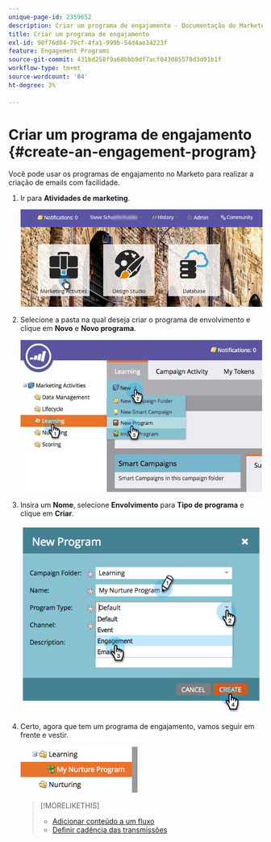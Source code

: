 ```yaml
---
unique-page-id: 2359652
description: Criar um programa de engajamento - Documentação do Marketo - Documentação do produto
title: Criar um programa de engajamento
exl-id: 90f76d04-79cf-4fa1-999b-54d4ae34223f
feature: Engagement Programs
source-git-commit: 431bd258f9a68bbb9df7acf043085578d3d91b1f
workflow-type: tm+mt
source-wordcount: '84'
ht-degree: 3%

---
```


# Criar um programa de engajamento {#create-an-engagement-program}

Você pode usar os programas de engajamento no Marketo para realizar a criação de emails com facilidade.

1. Ir para **Atividades de marketing**.

   ![](assets/login-marketing-activities.png)

1. Selecione a pasta na qual deseja criar o programa de envolvimento e clique em **Novo** e **Novo programa**.

   ![](assets/newprogramlifecycle.jpg)

1. Insira um **Nome**, selecione **Envolvimento** para **Tipo de programa** e clique em **Criar**.

   ![](assets/image2014-9-15-15-3a35-3a32.png)

1. Certo, agora que tem um programa de engajamento, vamos seguir em frente e vestir.

   ![](assets/image2014-9-15-15-3a35-3a38.png)

   >[!MORELIKETHIS]
   >
   >* [Adicionar conteúdo a um fluxo](/help/marketo/product-docs/email-marketing/drip-nurturing/creating-an-engagement-program/add-content-to-a-stream.md)
   >* [Definir cadência das transmissões](/help/marketo/product-docs/email-marketing/drip-nurturing/engagement-program-streams/set-stream-cadence.md)
